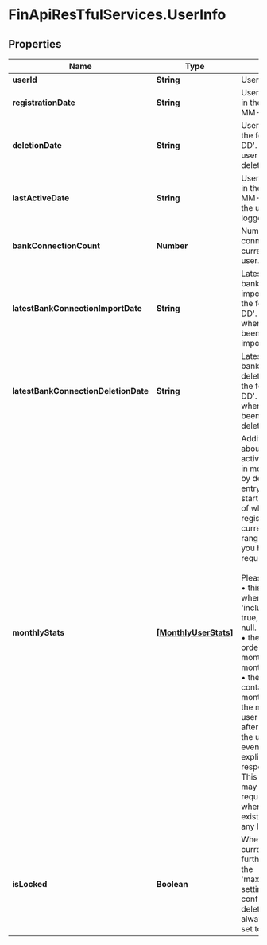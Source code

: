 # FinApiResTfulServices.UserInfo

## Properties
Name | Type | Description | Notes
------------ | ------------- | ------------- | -------------
**userId** | **String** | User's identifier | 
**registrationDate** | **String** | User's registration date, in the format 'YYYY-MM-DD' | 
**deletionDate** | **String** | User's deletion date, in the format 'YYYY-MM-DD'. May be null if the user has not been deleted. | [optional] 
**lastActiveDate** | **String** | User's last active date, in the format 'YYYY-MM-DD'. May be null if the user has not yet logged in. | [optional] 
**bankConnectionCount** | **Number** | Number of bank connections that currently exist for this user. | 
**latestBankConnectionImportDate** | **String** | Latest date of when a bank connection was imported for this user, in the format 'YYYY-MM-DD'. This field is null when there has never been a bank connection import. | [optional] 
**latestBankConnectionDeletionDate** | **String** | Latest date of when a bank connection was deleted for this user, in the format 'YYYY-MM-DD'. This field is null when there has never been a bank connection deletion. | [optional] 
**monthlyStats** | [**[MonthlyUserStats]**](MonthlyUserStats.md) | Additional information about the user's data or activities, broken down in months. The list will by default contain an entry for each month starting with the month of when the user was registered, up to the current month. The date range may vary when you have limited it in the request. <br/><br/>Please note:<br/>&bull; this field is only set when 'includeMonthlyStats' = true, otherwise it will be null.<br/>&bull; the list is always ordered from the latest month first, to the oldest month last.<br/>&bull; the list will never contain an entry for a month that was prior to the month of when the user was registered, or after the month of when the user was deleted, even when you have explicitly set a respective date range. This means that the list may be empty if you are requesting a date range where the user didn't exist yet, or didn't exist any longer. | [optional] 
**isLocked** | **Boolean** | Whether the user is currently locked (for further information, see the 'maxUserLoginAttempts' setting in your client's configuration). Note that deleted users will always have this field set to 'false'. | [optional] 


